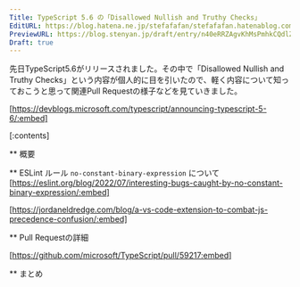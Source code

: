 ```yaml
---
Title: TypeScript 5.6 の「Disallowed Nullish and Truthy Checks」
EditURL: https://blog.hatena.ne.jp/stefafafan/stefafafan.hatenablog.com/atom/entry/6802340630906568256
PreviewURL: https://blog.stenyan.jp/draft/entry/n40eRRZAgvKhMsPmhkCQdlZDdfw
Draft: true
---
```


先日TypeScript5.6がリリースされました。その中で「Disallowed Nullish and Truthy Checks」という内容が個人的に目を引いたので、軽く内容について知っておこうと思って関連Pull Requestの様子などを見ていきました。

[https://devblogs.microsoft.com/typescript/announcing-typescript-5-6/:embed]

[:contents]

** 概要

** ESLint ルール <code>no-constant-binary-expression</code> について
[https://eslint.org/blog/2022/07/interesting-bugs-caught-by-no-constant-binary-expression/:embed]

[https://jordaneldredge.com/blog/a-vs-code-extension-to-combat-js-precedence-confusion/:embed]

** Pull Requestの詳細

[https://github.com/microsoft/TypeScript/pull/59217:embed]

** まとめ
